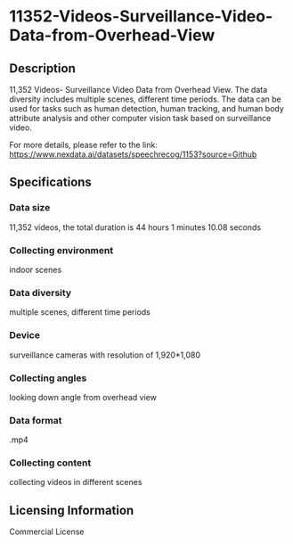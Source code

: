 # 11352-Videos-Surveillance-Video-Data-from-Overhead-View

## Description
11,352 Videos- Surveillance Video Data from Overhead View. The data diversity includes multiple scenes, different time periods. The data can be used for tasks such as human detection, human tracking, and human body attribute analysis and other computer vision task based on surveillance video.

For more details, please refer to the link: https://www.nexdata.ai/datasets/speechrecog/1153?source=Github

## Specifications
### Data size
11,352 videos, the total duration is 44 hours 1 minutes 10.08 seconds
### Collecting environment
indoor scenes
### Data diversity
multiple scenes, different time periods
### Device
surveillance cameras with resolution of 1,920*1,080
### Collecting angles
looking down angle from overhead view
### Data format
.mp4
### Collecting content
collecting videos in different scenes

## Licensing Information
Commercial License





















